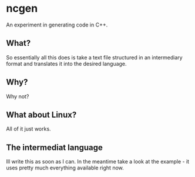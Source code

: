 # ncgen
An experiment in generating code in C++.

## What?
So essentially all this does is take a text file structured in an intermediary format and translates it into the desired language.

## Why?
Why not?

## What about Linux?
All of it just works.

## The intermediat language
Ill write this as soon as I can. In the meantime take a look at the example - it uses pretty much everything available right now.
